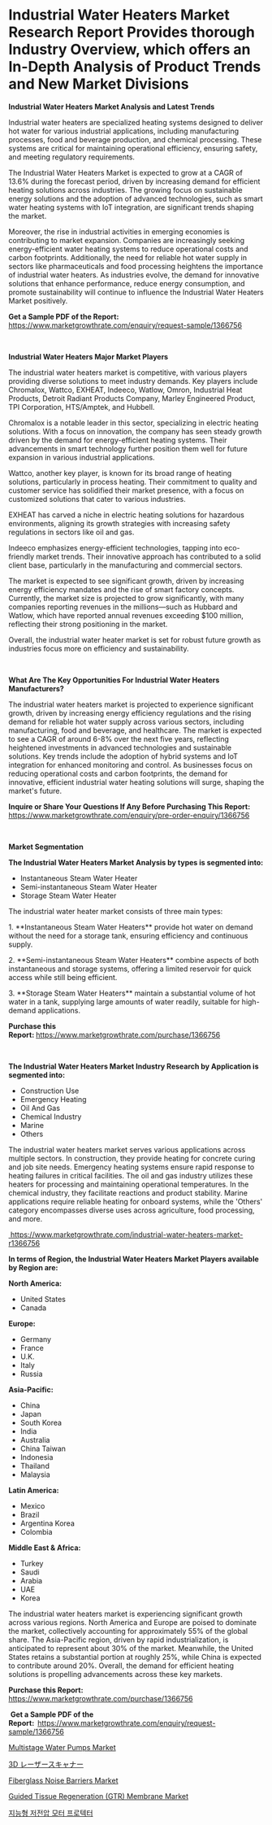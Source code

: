 <p><h1>Industrial Water Heaters Market Research Report Provides thorough Industry Overview, which offers an In-Depth Analysis of Product Trends and New Market Divisions</h1></p><p><strong>Industrial Water Heaters Market Analysis and Latest Trends</strong></p>
<p><p>Industrial water heaters are specialized heating systems designed to deliver hot water for various industrial applications, including manufacturing processes, food and beverage production, and chemical processing. These systems are critical for maintaining operational efficiency, ensuring safety, and meeting regulatory requirements.</p><p>The Industrial Water Heaters Market is expected to grow at a CAGR of 13.6% during the forecast period, driven by increasing demand for efficient heating solutions across industries. The growing focus on sustainable energy solutions and the adoption of advanced technologies, such as smart water heating systems with IoT integration, are significant trends shaping the market. </p><p>Moreover, the rise in industrial activities in emerging economies is contributing to market expansion. Companies are increasingly seeking energy-efficient water heating systems to reduce operational costs and carbon footprints. Additionally, the need for reliable hot water supply in sectors like pharmaceuticals and food processing heightens the importance of industrial water heaters. As industries evolve, the demand for innovative solutions that enhance performance, reduce energy consumption, and promote sustainability will continue to influence the Industrial Water Heaters Market positively.</p></p>
<p><strong>Get a Sample PDF of the Report:&nbsp;</strong> <a href="https://www.marketgrowthrate.com/enquiry/request-sample/1366756">https://www.marketgrowthrate.com/enquiry/request-sample/1366756</a></p>
<p>&nbsp;</p>
<p><strong>Industrial Water Heaters Major Market Players</strong></p>
<p><p>The industrial water heaters market is competitive, with various players providing diverse solutions to meet industry demands. Key players include Chromalox, Wattco, EXHEAT, Indeeco, Watlow, Omron, Industrial Heat Products, Detroit Radiant Products Company, Marley Engineered Product, TPI Corporation, HTS/Amptek, and Hubbell.</p><p>Chromalox is a notable leader in this sector, specializing in electric heating solutions. With a focus on innovation, the company has seen steady growth driven by the demand for energy-efficient heating systems. Their advancements in smart technology further position them well for future expansion in various industrial applications.</p><p>Wattco, another key player, is known for its broad range of heating solutions, particularly in process heating. Their commitment to quality and customer service has solidified their market presence, with a focus on customized solutions that cater to various industries. </p><p>EXHEAT has carved a niche in electric heating solutions for hazardous environments, aligning its growth strategies with increasing safety regulations in sectors like oil and gas. </p><p>Indeeco emphasizes energy-efficient technologies, tapping into eco-friendly market trends. Their innovative approach has contributed to a solid client base, particularly in the manufacturing and commercial sectors.</p><p>The market is expected to see significant growth, driven by increasing energy efficiency mandates and the rise of smart factory concepts. Currently, the market size is projected to grow significantly, with many companies reporting revenues in the millions—such as Hubbard and Watlow, which have reported annual revenues exceeding $100 million, reflecting their strong positioning in the market. </p><p>Overall, the industrial water heater market is set for robust future growth as industries focus more on efficiency and sustainability.</p></p>
<p>&nbsp;</p>
<p><strong>What Are The Key Opportunities For Industrial Water Heaters Manufacturers?</strong></p>
<p><p>The industrial water heaters market is projected to experience significant growth, driven by increasing energy efficiency regulations and the rising demand for reliable hot water supply across various sectors, including manufacturing, food and beverage, and healthcare. The market is expected to see a CAGR of around 6-8% over the next five years, reflecting heightened investments in advanced technologies and sustainable solutions. Key trends include the adoption of hybrid systems and IoT integration for enhanced monitoring and control. As businesses focus on reducing operational costs and carbon footprints, the demand for innovative, efficient industrial water heating solutions will surge, shaping the market's future.</p></p>
<p><strong>Inquire or Share Your Questions If Any Before Purchasing This Report:</strong> <a href="https://www.marketgrowthrate.com/enquiry/pre-order-enquiry/1366756">https://www.marketgrowthrate.com/enquiry/pre-order-enquiry/1366756</a></p>
<p>&nbsp;</p>
<p><strong>Market Segmentation</strong></p>
<p><strong>The Industrial Water Heaters Market Analysis by types is segmented into:</strong></p>
<p><ul><li>Instantaneous Steam Water Heater</li><li>Semi-instantaneous Steam Water Heater</li><li>Storage Steam Water Heater</li></ul></p>
<p><p>The industrial water heater market consists of three main types: </p><p>1. **Instantaneous Steam Water Heaters** provide hot water on demand without the need for a storage tank, ensuring efficiency and continuous supply.</p><p>  </p><p>2. **Semi-instantaneous Steam Water Heaters** combine aspects of both instantaneous and storage systems, offering a limited reservoir for quick access while still being efficient.</p><p>3. **Storage Steam Water Heaters** maintain a substantial volume of hot water in a tank, supplying large amounts of water readily, suitable for high-demand applications.</p></p>
<p><strong>Purchase this Report:&nbsp;</strong><a href="https://www.marketgrowthrate.com/purchase/1366756">https://www.marketgrowthrate.com/purchase/1366756</a></p>
<p>&nbsp;</p>
<p><strong>The Industrial Water Heaters Market Industry Research by Application is segmented into:</strong></p>
<p><ul><li>Construction Use</li><li>Emergency Heating</li><li>Oil And Gas</li><li>Chemical Industry</li><li>Marine</li><li>Others</li></ul></p>
<p><p>The industrial water heaters market serves various applications across multiple sectors. In construction, they provide heating for concrete curing and job site needs. Emergency heating systems ensure rapid response to heating failures in critical facilities. The oil and gas industry utilizes these heaters for processing and maintaining operational temperatures. In the chemical industry, they facilitate reactions and product stability. Marine applications require reliable heating for onboard systems, while the 'Others' category encompasses diverse uses across agriculture, food processing, and more.</p></p>
<p><a href="https://www.marketgrowthrate.com/industrial-water-heaters-market-r1366756">&nbsp;https://www.marketgrowthrate.com/industrial-water-heaters-market-r1366756</a></p>
<p><strong>In terms of Region, the Industrial Water Heaters Market Players available by Region are:</strong></p>
<p>
    <p> <strong> North America: </strong>
        <ul>
            <li>United States</li>
            <li>Canada</li>
        </ul>
        </p> 
    <p> <strong> Europe: </strong>
        <ul>
            <li>Germany</li>
            <li>France</li>
            <li>U.K.</li>
            <li>Italy</li>
            <li>Russia</li>
        </ul>
        </p> 
    <p> <strong> Asia-Pacific: </strong>
        <ul>
            <li>China</li>
            <li>Japan</li>
            <li>South Korea</li>
            <li>India</li>
            <li>Australia</li>
            <li>China Taiwan</li>
            <li>Indonesia</li>
            <li>Thailand</li>
            <li>Malaysia</li>
        </ul>
        </p> 
    <p> <strong> Latin America: </strong>
        <ul>
            <li>Mexico</li>
            <li>Brazil</li>
            <li>Argentina Korea</li>
            <li>Colombia</li>
        </ul>
        </p> 
    <p> <strong> Middle East & Africa: </strong>
        <ul>
            <li>Turkey</li>
            <li>Saudi</li>
            <li>Arabia</li>
            <li>UAE</li>
            <li>Korea</li>
        </ul>
    </p>
    </p>
<p><p>The industrial water heaters market is experiencing significant growth across various regions. North America and Europe are poised to dominate the market, collectively accounting for approximately 55% of the global share. The Asia-Pacific region, driven by rapid industrialization, is anticipated to represent about 30% of the market. Meanwhile, the United States retains a substantial portion at roughly 25%, while China is expected to contribute around 20%. Overall, the demand for efficient heating solutions is propelling advancements across these key markets.</p></p>
<p><strong>Purchase this Report: </strong><a href="https://www.marketgrowthrate.com/purchase/1366756">https://www.marketgrowthrate.com/purchase/1366756</a></p>
<p>&nbsp;<strong>Get a Sample PDF of the Report:&nbsp;&nbsp;</strong><a href="https://www.marketgrowthrate.com/enquiry/request-sample/1366756">https://www.marketgrowthrate.com/enquiry/request-sample/1366756</a></p>
<p><strong></strong></p>
<p><p><a href="https://github.com/rahu1506/Market-Research-Report-List-6/blob/main/multistage-water-pumps-market.md">Multistage Water Pumps Market</a></p><p><a href="https://medium.com/@mark.mellon/3d%E3%83%AC%E3%83%BC%E3%82%B6%E3%83%BC%E3%82%B9%E3%82%AD%E3%83%A3%E3%83%8A%E3%83%BC%E5%B8%82%E5%A0%B4-%E3%82%B0%E3%83%AD%E3%83%BC%E3%83%90%E3%83%AB%E3%81%8A%E3%82%88%E3%81%B3%E5%9C%B0%E5%9F%9F%E5%88%86%E6%9E%90-%E5%9C%B0%E5%9F%9F-%E5%9B%BD%E3%83%AC%E3%83%99%E3%83%AB%E3%81%AE%E5%88%86%E6%9E%90-%E3%81%8A%E3%82%88%E3%81%B3%E7%AB%B6%E4%BA%89%E7%92%B0%E5%A2%83%E3%81%B8%E3%81%AE%E7%84%A6%E7%82%B9-df3320f8e9ac?postPublishedType=repub">3D レーザースキャナー</a></p><p><a href="https://issuu.com/reportprime-2/docs/fiberglass-noise-barriers-market-si_3fe96cdd3f2343">Fiberglass Noise Barriers Market</a></p><p><a href="https://github.com/FassouRP/Market-Research-Report-List-6/blob/main/guided-tissue-regeneration-gtr-membrane-market.md">Guided Tissue Regeneration (GTR) Membrane Market</a></p><p><a href="https://medium.com/@wallacecumfgmings567556/%EC%A7%80%EB%8A%A5%ED%98%95-%EC%A0%80%EC%A0%84%EC%95%95-%EB%AA%A8%ED%84%B0-%EB%B3%B4%ED%98%B8%EA%B8%B0-%EC%8B%9C%EC%9E%A5-%EC%A0%90%EC%9C%A0%EC%9C%A8-%EB%B0%8F-%EC%83%88%EB%A1%9C%EC%9A%B4-%ED%8A%B8%EB%A0%8C%EB%93%9C-%EB%B6%84%EC%84%9D-%EC%9C%A0%ED%98%95-%EC%9D%91%EC%9A%A9-%EB%B6%84%EC%95%BC-%EC%B5%9C%EC%A2%85-%EC%9A%A9%EB%8F%84%EC%97%90-%EB%94%B0%EB%A5%B8-2024%EB%85%84%EB%B6%80%ED%84%B0-2031%EB%85%84%EA%B9%8C%EC%A7%80%EC%9D%98-%EC%98%88%EC%B8%A1-a6701a758d14?postPublishedType=repub">지능형 저전압 모터 프로텍터</a></p></p>